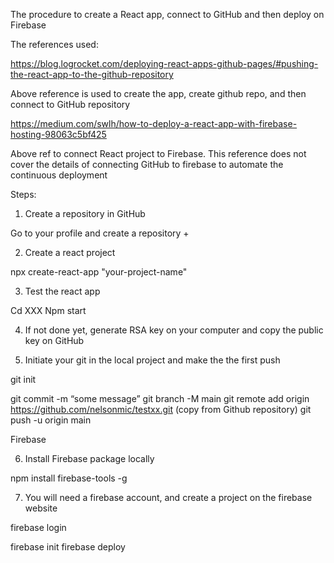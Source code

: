 The procedure to create a React app, connect to GitHub and then deploy on Firebase

The references used:

https://blog.logrocket.com/deploying-react-apps-github-pages/#pushing-the-react-app-to-the-github-repository

Above reference is used to create the app, create github repo, and then connect to GitHub repository


https://medium.com/swlh/how-to-deploy-a-react-app-with-firebase-hosting-98063c5bf425

Above ref to connect React project to Firebase. This reference does not cover the details of connecting GitHub to firebase to automate the continuous deployment


Steps:

1. Create a repository in GitHub

Go to your profile and create a repository +

2. Create a react project

npx create-react-app "your-project-name"

3. Test the react app

Cd XXX
Npm start

4. If not done yet, generate RSA key on your computer and copy the public key on GitHub

5. Initiate your git in the local project and make the the first push

git init

git commit -m “some message”
git branch -M main
git remote add origin https://github.com/nelsonmic/testxx.git (copy from Github repository)
git push -u origin main

Firebase 

6. Install Firebase package locally

npm install firebase-tools -g

7. You will need a firebase account, and create a project on the firebase website

firebase login

firebase init
firebase deploy


